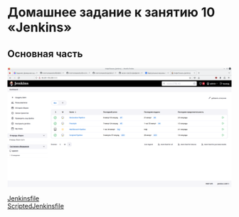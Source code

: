 # Домашнее задание к занятию 10 «Jenkins»
## Основная часть

![Pic. 1](09-ci/04-jenkins/pics/jenkins.png "Pic. 1")

[Jenkinsfile](https://github.com/nikmokrov/vector-role/blob/main/Jenkinsfile)</br>
[ScriptedJenkinsfile](https://github.com/nikmokrov/vector-role/blob/main/ScriptedJenkinsfile)</br>
